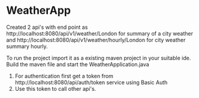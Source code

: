 # WeatherApp
Created 2 api's with end point as http://localhost:8080/api/v1/weather/London for summary of a city weather 
and http://localhost:8080/api/v1/weather/hourly/London for city weather summary hourly.

To run the project import it as a existing maven project in your suitable ide. Build the maven file and start the WeatherApplication.java

1. For authentication first get a token from http://localhost:8080/api/auth/token service using Basic Auth
2. Use this token to call other api's.

  
